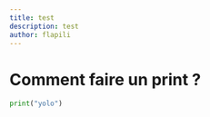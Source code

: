 ```yaml
---
title: test
description: test
author: flapili
---
```


# Comment faire un print ?

```py
print("yolo")
```